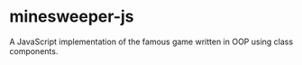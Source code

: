 # minesweeper-js
A JavaScript implementation of the famous game written in OOP using class components.
